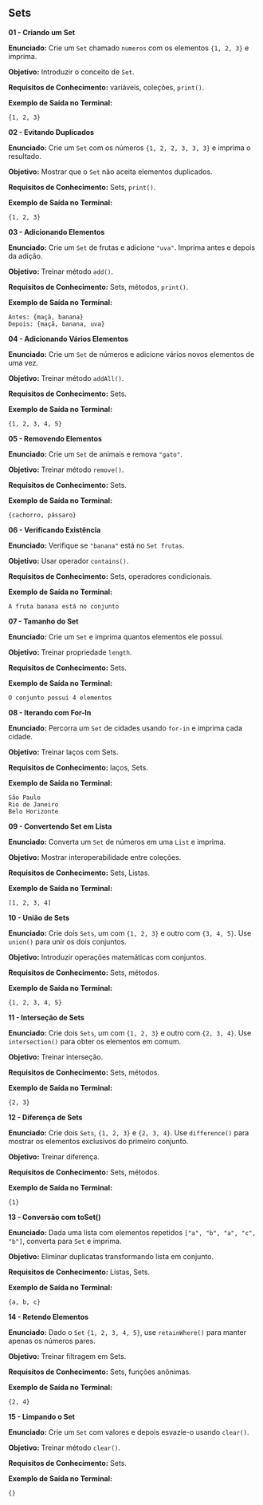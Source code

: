 ## **Sets**

**01 - Criando um Set**

**Enunciado:** Crie um `Set` chamado `numeros` com os elementos `{1, 2, 3}` e imprima.

**Objetivo:** Introduzir o conceito de `Set`.

**Requisitos de Conhecimento:** variáveis, coleções, `print()`.

**Exemplo de Saída no Terminal:**

```
{1, 2, 3}
```

**02 - Evitando Duplicados**

**Enunciado:** Crie um `Set` com os números `{1, 2, 2, 3, 3, 3}` e imprima o resultado.

**Objetivo:** Mostrar que o `Set` não aceita elementos duplicados.

**Requisitos de Conhecimento:** Sets, `print()`.

**Exemplo de Saída no Terminal:**

```
{1, 2, 3}
```

**03 - Adicionando Elementos**

**Enunciado:** Crie um `Set` de frutas e adicione `"uva"`. Imprima antes e depois da adição.

**Objetivo:** Treinar método `add()`.

**Requisitos de Conhecimento:** Sets, métodos, `print()`.

**Exemplo de Saída no Terminal:**

```
Antes: {maçã, banana}
Depois: {maçã, banana, uva}
```

**04 - Adicionando Vários Elementos**

**Enunciado:** Crie um `Set` de números e adicione vários novos elementos de uma vez.

**Objetivo:** Treinar método `addAll()`.

**Requisitos de Conhecimento:** Sets.

**Exemplo de Saída no Terminal:**

```
{1, 2, 3, 4, 5}
```

**05 - Removendo Elementos**

**Enunciado:** Crie um `Set` de animais e remova `"gato"`.

**Objetivo:** Treinar método `remove()`.

**Requisitos de Conhecimento:** Sets.

**Exemplo de Saída no Terminal:**

```
{cachorro, pássaro}
```

**06 - Verificando Existência**

**Enunciado:** Verifique se `"banana"` está no `Set frutas`.

**Objetivo:** Usar operador `contains()`.

**Requisitos de Conhecimento:** Sets, operadores condicionais.

**Exemplo de Saída no Terminal:**

```
A fruta banana está no conjunto
```

**07 - Tamanho do Set**

**Enunciado:** Crie um `Set` e imprima quantos elementos ele possui.

**Objetivo:** Treinar propriedade `length`.

**Requisitos de Conhecimento:** Sets.

**Exemplo de Saída no Terminal:**

```
O conjunto possui 4 elementos
```

**08 - Iterando com For-In**

**Enunciado:** Percorra um `Set` de cidades usando `for-in` e imprima cada cidade.

**Objetivo:** Treinar laços com Sets.

**Requisitos de Conhecimento:** laços, Sets.

**Exemplo de Saída no Terminal:**

```
São Paulo
Rio de Janeiro
Belo Horizonte
```

**09 - Convertendo Set em Lista**

**Enunciado:** Converta um `Set` de números em uma `List` e imprima.

**Objetivo:** Mostrar interoperabilidade entre coleções.

**Requisitos de Conhecimento:** Sets, Listas.

**Exemplo de Saída no Terminal:**

```
[1, 2, 3, 4]
```

**10 - União de Sets**

**Enunciado:** Crie dois `Sets`, um com `{1, 2, 3}` e outro com `{3, 4, 5}`. Use `union()` para unir os dois conjuntos.

**Objetivo:** Introduzir operações matemáticas com conjuntos.

**Requisitos de Conhecimento:** Sets, métodos.

**Exemplo de Saída no Terminal:**

```
{1, 2, 3, 4, 5}
```

**11 - Interseção de Sets**

**Enunciado:** Crie dois `Sets`, um com `{1, 2, 3}` e outro com `{2, 3, 4}`. Use `intersection()` para obter os elementos em comum.

**Objetivo:** Treinar interseção.

**Requisitos de Conhecimento:** Sets, métodos.

**Exemplo de Saída no Terminal:**

```
{2, 3}
```

**12 - Diferença de Sets**

**Enunciado:** Crie dois `Sets`, `{1, 2, 3}` e `{2, 3, 4}`. Use `difference()` para mostrar os elementos exclusivos do primeiro conjunto.

**Objetivo:** Treinar diferença.

**Requisitos de Conhecimento:** Sets, métodos.

**Exemplo de Saída no Terminal:**

```
{1}
```

**13 - Conversão com toSet()**

**Enunciado:** Dada uma lista com elementos repetidos `["a", "b", "a", "c", "b"]`, converta para `Set` e imprima.

**Objetivo:** Eliminar duplicatas transformando lista em conjunto.

**Requisitos de Conhecimento:** Listas, Sets.

**Exemplo de Saída no Terminal:**

```
{a, b, c}
```

**14 - Retendo Elementos**

**Enunciado:** Dado o `Set` `{1, 2, 3, 4, 5}`, use `retainWhere()` para manter apenas os números pares.

**Objetivo:** Treinar filtragem em Sets.

**Requisitos de Conhecimento:** Sets, funções anônimas.

**Exemplo de Saída no Terminal:**

```
{2, 4}
```

**15 - Limpando o Set**

**Enunciado:** Crie um `Set` com valores e depois esvazie-o usando `clear()`.

**Objetivo:** Treinar método `clear()`.

**Requisitos de Conhecimento:** Sets.

**Exemplo de Saída no Terminal:**

```
{}
```
